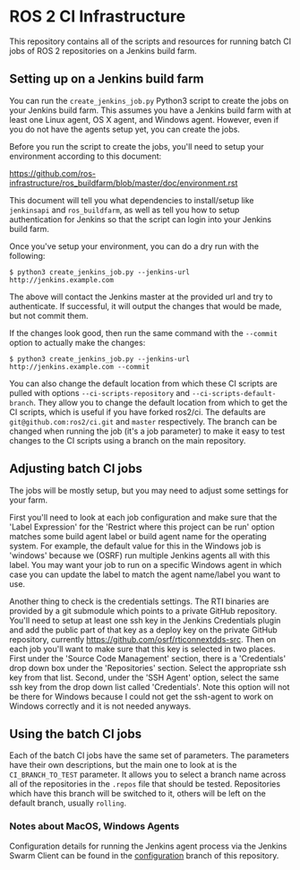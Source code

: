 # ROS 2 CI Infrastructure

This repository contains all of the scripts and resources for running batch CI jobs of ROS 2 repositories on a Jenkins build farm.

## Setting up on a Jenkins build farm

You can run the `create_jenkins_job.py` Python3 script to create the jobs on your Jenkins build farm.
This assumes you have a Jenkins build farm with at least one Linux agent, OS X agent, and Windows agent.
However, even if you do not have the agents setup yet, you can create the jobs.

Before you run the script to create the jobs, you'll need to setup your environment according to this document:

https://github.com/ros-infrastructure/ros_buildfarm/blob/master/doc/environment.rst

This document will tell you what dependencies to install/setup like `jenkinsapi` and `ros_buildfarm`, as well as tell you how to setup authentication for Jenkins so that the script can login into your Jenkins build farm.

Once you've setup your environment, you can do a dry run with the following:

```
$ python3 create_jenkins_job.py --jenkins-url http://jenkins.example.com
```

The above will contact the Jenkins master at the provided url and try to authenticate.
If successful, it will output the changes that would be made, but not commit them.

If the changes look good, then run the same command with the `--commit` option to actually make the changes:

```
$ python3 create_jenkins_job.py --jenkins-url http://jenkins.example.com --commit
```

You can also change the default location from which these CI scripts are pulled with options `--ci-scripts-repository` and `--ci-scripts-default-branch`.
They allow you to change the default location from which to get the CI scripts, which is useful if you have forked ros2/ci.
The defaults are `git@github.com:ros2/ci.git` and `master` respectively.
The branch can be changed when running the job (it's a job parameter) to make it easy to test changes to the CI scripts using a branch on the main repository.

## Adjusting batch CI jobs

The jobs will be mostly setup, but you may need to adjust some settings for your farm.

First you'll need to look at each job configuration and make sure that the 'Label Expression' for the 'Restrict where this project can be run' option matches some build agent label or build agent name for the operating system.
For example, the default value for this in the Windows job is 'windows' because we (OSRF) run multiple Jenkins agents all with this label.
You may want your job to run on a specific Windows agent in which case you can update the label to match the agent name/label you want to use.

Another thing to check is the credentials settings.
The RTI binaries are provided by a git submodule which points to a private GitHub repository.
You'll need to setup at least one ssh key in the Jenkins Credentials plugin and add the public part of that key as a deploy key on the private GitHub repository, currently https://github.com/osrf/rticonnextdds-src.
Then on each job you'll want to make sure that this key is selected in two places.
First under the 'Source Code Management' section, there is a 'Credentials' drop down box under the 'Repositories' section.
Select the appropriate ssh key from that list.
Second, under the 'SSH Agent' option, select the same ssh key from the drop down list called 'Credentials'.
Note this option will not be there for Windows because I could not get the ssh-agent to work on Windows correctly and it is not needed anyways.


## Using the batch CI jobs

Each of the batch CI jobs have the same set of parameters.
The parameters have their own descriptions, but the main one to look at is the `CI_BRANCH_TO_TEST` parameter.
It allows you to select a branch name across all of the repositories in the `.repos` file that should be tested.
Repositories which have this branch will be switched to it, others will be left on the default branch, usually `rolling`.

### Notes about MacOS, Windows Agents

Configuration details for running the Jenkins agent process via the Jenkins Swarm Client can be found in the [configuration](https://github.com/ros2/ci/tree/configuration) branch of this repository.
